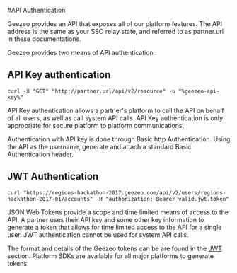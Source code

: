 #API Authentication

Geezeo provides an API that exposes all of our platform features. The API address is the same as your SSO relay state, and referred to as partner.url in these documentations.

Geezeo provides two means of API authentication :

## API Key authentication

```shell
curl -X "GET" "http://partner.url/api/v2/resource" -u "%geezeo-api-key%"
```

API Key authentication allows a partner's platform to call the API on behalf of all users, as well as call system API calls.  API Key authentication is only appropriate for secure platform to platform communications.

Authentication with API key is done through Basic http Authentication. Using the API as the username, generate and attach a standard Basic Authentication header.

## JWT Authentication

```shell
curl "https://regions-hackathon-2017.geezeo.com/api/v2/users/regions-hackathon-2017-01/accounts" -H "authorization: Bearer valid.jwt.token"
```

JSON Web Tokens provide a scope and time limited means of access to the API. A partner uses their API key and some other key information to generate a token that allows for time limited access to the API for a single user.  JWT authentication cannot be used for system API calls.

The format and details of the Geezeo tokens can be are found in the [JWT](#jwt) section. Platform SDKs are available for all major platforms to generate tokens. 
